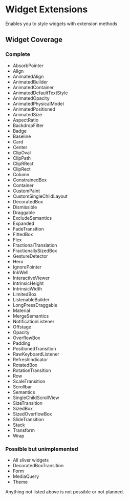 # Widget Extensions
Enables you to style widgets with extension methods. 

## Widget Coverage

### Complete
- AbsorbPointer
- Align
- AnimatedAlign
- AnimatedBuilder
- AnimatedContainer
- AnimatedDefaultTextStyle
- AnimatedOpacity
- AnimatedPhysicalModel
- AnimatedPositioned
- AnimatedSize
- AspectRatio
- BackdropFilter
- Badge
- Baseline
- Card
- Center
- ClipOval
- ClipPath
- ClipRRect
- ClipRect
- Column
- ConstrainedBox
- Container
- CustomPaint
- CustomSingleChildLayout
- DecoratedBox
- Dismissible
- Draggable
- ExcludeSemantics
- Expanded
- FadeTransition
- FittedBox
- Flex
- FractionalTranslation
- FractionallySizedBox
- GestureDetector
- Hero
- IgnorePointer
- InkWell
- InteractiveViewer
- IntrinsicHeight
- IntrinsicWidth
- LimitedBox
- ListenableBuilder
- LongPressDraggable
- Material
- MergeSemantics
- NotificationListener
- Offstage
- Opacity
- OverflowBox
- Padding
- PositionedTransition
- RawKeyboardListener
- RefreshIndicator
- RotatedBox
- RotationTransition
- Row
- ScaleTransition
- Scrollbar
- Semantics
- SingleChildScrollView
- SizeTransition
- SizedBox
- SizedOverflowBox
- SlideTransition
- Stack
- Transform
- Wrap

### Possible but unimplemented
- All sliver widgets
- DecoratedBoxTransition
- Form
- MediaQuery
- Theme

Anything not listed above is not possible or not planned.